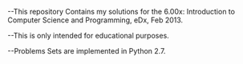 --This repository Contains my solutions for the 6.00x: Introduction to Computer Science and Programming, eDx, Feb 2013.

--This is only intended for educational purposes.

--Problems Sets are implemented in Python 2.7.
